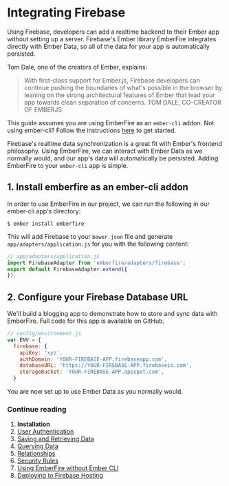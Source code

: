# Integrating Firebase

Using Firebase, developers can add a realtime backend to their Ember app without setting up a server. Firebase's Ember library EmberFire integrates directly with Ember Data, so all of the data for your app is automatically persisted.

Tom Dale, one of the creators of Ember, explains:

> With first-class support for Ember.js, Firebase developers can continue pushing the boundaries of what's possible in the browser by leaning on the strong architectural features of Ember that lead your app towards clean separation of concerns.
TOM DALE, CO-CREATOR OF EMBERJS

This guide assumes you are using EmberFire as an `ember-cli` addon. Not using ember-cli? Follow the instructions [here](without-ember-cli.md) to get started.

Firebase's realtime data synchronization is a great fit with Ember's frontend philosophy. Using EmberFire, we can interact with Ember Data as we normally would, and our app's data will automatically be persisted. Adding EmberFire to your `ember-cli` app is simple.


## 1. Install emberfire as an ember-cli addon

In order to use EmberFire in our project, we can run the following in our ember-cli app's directory:

```
$ ember install emberfire
```

This will add Firebase to your `bower.json` file and generate `app/adapters/application.js` for you with the following content:


```js
// app/adapters/application.js
import FirebaseAdapter from 'emberfire/adapters/firebase';
export default FirebaseAdapter.extend({
});
```


## 2. Configure your Firebase Database URL

We'll build a blogging app to demonstrate how to store and sync data with EmberFire. Full code for this app is available on GitHub.

```js
// config/environment.js
var ENV = {
  firebase: {
    apiKey: 'xyz',
    authDomain: 'YOUR-FIREBASE-APP.firebaseapp.com',
    databaseURL: 'https://YOUR-FIREBASE-APP.firebaseio.com',
    storageBucket: 'YOUR-FIREBASE-APP.appspot.com',
  }
```

You are now set up to use Ember Data as you normally would.


### Continue reading

1. **Installation**
1. [User Authentication](authentication.md)
1. [Saving and Retrieving Data](saving-and-retrieving-data.md)
1. [Querying Data](querying-data.md)
1. [Relationships](relationships.md)
1. [Security Rules](security-rules.md)
1. [Using EmberFire without Ember CLI](without-ember-cli.md)
1. [Deploying to Firebase Hosting](deploying-to-firebase-hosting.md)
